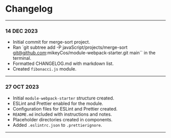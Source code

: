# Changelog
---
### 14 DEC 2023
- Initial commit for merge-sort project.
- Ran `git subtree add -P javaScript/projects/merge-sort git@github.com:mikeyCos/module-webpack-starter.git main`` in the terminal.
- Formatted CHANGELOG.md with markdown list.
- Created `fibonacci.js` module.
---
### 27 OCT 2023
- Initial `module-webpack-starter` structure created.
- ESLint and Prettier enabled for the module.
- Configuration files for ESLint and Prettier created.
- `README.md` included with instructions and notes.
- Placeholder directories created in components.
- Added `.eslintrc.json` to `.prettierignore`.  
---